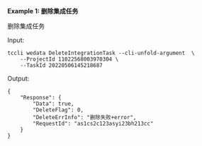 **Example 1: 删除集成任务**

删除集成任务

Input: 

```
tccli wedata DeleteIntegrationTask --cli-unfold-argument  \
    --ProjectId 11022568003970304 \
    --TaskId 20220506145218687
```

Output: 
```
{
    "Response": {
        "Data": true,
        "DeleteFlag": 0,
        "DeleteErrInfo": "删除失败+error",
        "RequestId": "as1cs2c123asyi23bh213cc"
    }
}
```

